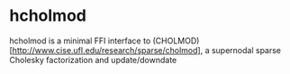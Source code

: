 hcholmod
========

hcholmod is a minimal FFI interface to (CHOLMOD)[http://www.cise.ufl.edu/research/sparse/cholmod], a supernodal sparse Cholesky factorization and update/downdate

